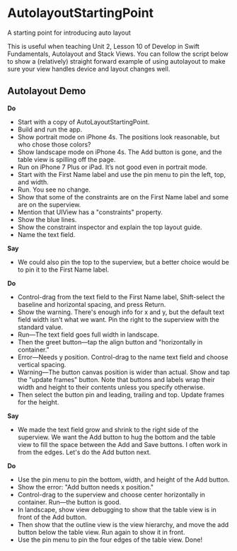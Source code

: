 # AutolayoutStartingPoint
A starting point for introducing auto layout

This is useful when teaching Unit 2, Lesson 10 of Develop in Swift Fundamentals, Autolayout and Stack Views. You can follow the script below to show a (relatively) straight forward example of using autolayout to make sure your view handles device and layout changes well.

## Autolayout Demo
**Do**
* Start with a copy of AutoLayoutStartingPoint.
* Build and run the app.
* Show portrait mode on iPhone 4s. The positions look reasonable, but who chose those colors?
* Show landscape mode on iPhone 4s. The Add button is gone, and the table view is spilling off the page.
* Run on iPhone 7 Plus or iPad. It’s not good even in portrait mode.
* Start with the First Name label and use the pin menu to pin the left, top, and width. 
* Run. You see no change.
* Show that some of the constraints are on the First Name label and some are on the superview.
* Mention that UIView has a "constraints" property.
* Show the blue lines.
* Show the constraint inspector and explain the top layout guide.
* Name the text field. 

**Say** 
* We could also pin the top to the superview, but a better choice would be to pin it to the First Name label. 

**Do**
* Control-drag from the text field to the First Name label, Shift-select the baseline and horizontal spacing, and press Return.
* Show the warning. There's enough info for x and y, but the default text field width isn't what we want. Pin the right to the superview with the standard value. 
* Run—The text field goes full width in landscape.
* Then the greet button—tap the align button and "horizontally in container."
* Error—Needs y position. Control-drag to the name text field and choose vertical spacing.
* Warning—The button canvas position is wider than actual. Show and tap the "update frames" button. Note that buttons and labels wrap their width and height to their contents unless you specify otherwise.
* Then select the button pin and  leading, trailing and top. Update frames for the height.

**Say**
* We made the text field grow and shrink to the right side of the superview. We want the Add button to hug the bottom and the table view to fill the space between the Add and Save buttons. I often work in from the edges. Let's do the Add button next.

**Do**
* Use the pin menu to pin the bottom, width, and height of the Add button.
* Show the error: "Add button needs x position."
* Control-drag to the superview and choose center horizontally in container. Run—the button is good.
* In landscape, show view debugging to show that the table view is in front of the Add button.
* Then show that the outline view is the view hierarchy, and move the add button below the table view. Run again to show it in front.
* Use the pin menu to pin the four edges of the table view. Done!
